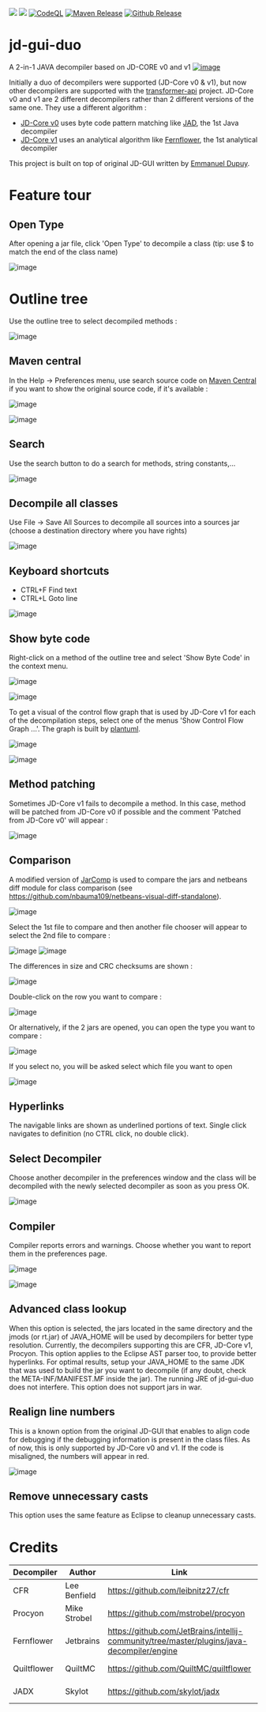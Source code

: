 [![](https://jitpack.io/v/nbauma109/jd-gui-duo.svg)](https://jitpack.io/#nbauma109/jd-gui-duo)
[![](https://jitci.com/gh/nbauma109/jd-gui-duo/svg)](https://jitci.com/gh/nbauma109/jd-gui-duo)
[![CodeQL](https://github.com/nbauma109/jd-gui-duo/actions/workflows/codeql-analysis.yml/badge.svg)](https://github.com/nbauma109/jd-gui-duo/actions/workflows/codeql-analysis.yml)
[![Maven Release](https://github.com/nbauma109/jd-gui-duo/actions/workflows/maven.yml/badge.svg)](https://github.com/nbauma109/jd-gui-duo/actions/workflows/maven.yml)
[![Github Release](https://github.com/nbauma109/jd-gui-duo/actions/workflows/release.yml/badge.svg)](https://github.com/nbauma109/jd-gui-duo/actions/workflows/release.yml)

# jd-gui-duo
A 2-in-1 JAVA decompiler based on JD-CORE v0 and v1 [![image](https://user-images.githubusercontent.com/9403560/156565769-51264b92-4850-46c1-ad33-a4211a4c89ec.png)](https://jitpack.io/com/github/nbauma109/jd-gui-duo/jd-gui-duo/master-SNAPSHOT/jd-gui-duo-master-SNAPSHOT.zip)

Initially a duo of decompilers were supported (JD-Core v0 & v1), but now other decompilers are supported with the [transformer-api](https://github.com/nbauma109/transformer-api) project.
JD-Core v0 and v1 are 2 different decompilers rather than 2 different versions of the same one. They use a different algorithm :
 - [JD-Core v0](https://github.com/nbauma109/jd-core-v0) uses byte code pattern matching like [JAD](http://www.kpdus.com/jad.html), the 1st Java decompiler
 - [JD-Core v1](https://github.com/nbauma109/jd-core) uses an analytical algorithm like [Fernflower](https://github.com/fesh0r/fernflower), the 1st analytical decompiler

This project is built on top of original JD-GUI written by [Emmanuel Dupuy](https://github.com/emmanue1).

# Feature tour

## Open Type

After opening a jar file, click 'Open Type' to decompile a class (tip: use $ to match the end of the class name)

![image](https://user-images.githubusercontent.com/9403560/169690563-32909189-d748-4978-a2c7-acc5da2cadf4.png)

# Outline tree

Use the outline tree to select decompiled methods :

![image](https://user-images.githubusercontent.com/9403560/169690314-24cc1cad-9beb-44c4-b9fe-e9bc909054e2.png)

## Maven central

In the Help -> Preferences menu, use search source code on [Maven Central](https://search.maven.org/) if you want to show the original source code, if it's available :

![image](https://user-images.githubusercontent.com/9403560/169690664-6a3e1a40-dda9-4f3f-9eac-515a24ae9e65.png)

![image](https://user-images.githubusercontent.com/9403560/169690709-3d191968-69bf-4323-acd2-387541012a5d.png)

## Search

Use the search button to do a search for methods, string constants,...

![image](https://user-images.githubusercontent.com/9403560/169690812-1cde4346-0d08-41d9-b321-280a81727a31.png)

## Decompile all classes

Use File -> Save All Sources to decompile all sources into a sources jar (choose a destination directory where you have rights)

![image](https://user-images.githubusercontent.com/9403560/169691065-a7a56b8c-5949-412f-a855-816eff1aca71.png)

## Keyboard shortcuts

 - CTRL+F Find text
 - CTRL+L Goto line

![image](https://user-images.githubusercontent.com/9403560/169691345-622a15dc-8ef8-4470-9ebb-1d5f86f126b2.png)

## Show byte code

Right-click on a method of the outline tree and select 'Show Byte Code' in the context menu.

![image](https://user-images.githubusercontent.com/9403560/169691669-8672828a-3cc0-4622-a083-4f36159b9463.png)

![image](https://user-images.githubusercontent.com/9403560/169691698-65e13ee6-5cde-41d5-b924-58f1a36abda7.png)

To get a visual of the control flow graph that is used by JD-Core v1 for each of the decompilation steps, select one of the menus 'Show Control Flow Graph ...'.
The graph is built by [plantuml](https://plantuml.com/).

![image](https://user-images.githubusercontent.com/9403560/169707683-bfbf0aed-78f1-4f70-91bb-0a4d98ed08ba.png)

![image](https://user-images.githubusercontent.com/9403560/169707573-9cc0d318-e6c3-47b0-8f37-eb70df1e0b3e.png)


## Method patching

Sometimes JD-Core v1 fails to decompile a method. In this case, method will be patched from JD-Core v0 if possible and the comment 'Patched from JD-Core v0' will appear :

![image](https://user-images.githubusercontent.com/9403560/169692097-4f96d304-4bac-4596-a3bf-076ae49b8670.png)


## Comparison

A modified version of [JarComp](https://activityworkshop.net/software/jarcomp/index.html) is used to compare the jars and netbeans diff module for class comparison (see https://github.com/nbauma109/netbeans-visual-diff-standalone).

![image](https://user-images.githubusercontent.com/9403560/169692577-1d14cacc-71b0-458c-ad5c-a8686ae2fb95.png)

Select the 1st file to compare and then another file chooser will appear to select the 2nd file to compare :

![image](https://user-images.githubusercontent.com/9403560/169710515-ca023077-9f5a-474c-a35b-918289be01c6.png)
![image](https://user-images.githubusercontent.com/9403560/169694196-0fa04413-9cf1-4255-8ad0-163776c42eec.png)

The differences in size and CRC checksums are shown :

![image](https://user-images.githubusercontent.com/9403560/169694899-a4f57fcf-95aa-4481-8351-99827d544625.png)

Double-click on the row you want to compare :

![image](https://user-images.githubusercontent.com/9403560/169694362-3c760435-6a4a-46c3-8944-941cea481033.png)

Or alternatively, if the 2 jars are opened, you can open the type you want to compare :

![image](https://user-images.githubusercontent.com/9403560/169694513-8e8ebf31-c0c9-4235-879d-94b2dc5799e8.png)

If you select no, you will be asked select which file you want to open

![image](https://user-images.githubusercontent.com/9403560/169694563-ac77422d-3a1b-416a-92ba-c916206bbfbd.png)

## Hyperlinks

The navigable links are shown as underlined portions of text. Single click navigates to definition (no CTRL click, no double click).

## Select Decompiler

Choose another decompiler in the preferences window and the class will be decompiled with the newly selected decompiler as soon as you press OK.

![image](https://user-images.githubusercontent.com/9403560/169696132-fe35d1b2-b0e3-48a3-9023-831d6fcf49fe.png)

## Compiler

Compiler reports errors and warnings. Choose whether you want to report them in the preferences page.

![image](https://user-images.githubusercontent.com/9403560/169695981-73198acd-7962-47ba-a540-23a872a6a862.png)

![image](https://user-images.githubusercontent.com/9403560/169695797-2a97058e-1768-42aa-8cd4-34cd1f2f2043.png)

## Advanced class lookup

When this option is selected, the jars located in the same directory and the jmods (or rt.jar) of JAVA_HOME will be used by decompilers for better type resolution.
Currently, the decompilers supporting this are CFR, JD-Core v1, Procyon.
This option applies to the Eclipse AST parser too, to provide better hyperlinks.
For optimal results, setup your JAVA_HOME to the same JDK that was used to build the jar you want to decompile (if any doubt, check the META-INF/MANIFEST.MF inside the jar).
The running JRE of jd-gui-duo does not interfere.
This option does not support jars in war.

## Realign line numbers

This is a known option from the original JD-GUI that enables to align code for debugging if the debugging information is present in the class files.
As of now, this is only supported by JD-Core v0 and v1.
If the code is misaligned, the numbers will appear in red.

![image](https://user-images.githubusercontent.com/9403560/169709845-e9da03fe-5fce-4014-aa4d-56c288f0d864.png)

## Remove unnecessary casts

This option uses the same feature as Eclipse to cleanup unnecessary casts.

# Credits

Decompiler|Author|Link|License
--- | --- | --- | ---
CFR|Lee Benfield|https://github.com/leibnitz27/cfr|MIT
Procyon|Mike Strobel|https://github.com/mstrobel/procyon|Apache v2
Fernflower|Jetbrains|https://github.com/JetBrains/intellij-community/tree/master/plugins/java-decompiler/engine|Apache v2
Quiltflower|QuiltMC|https://github.com/QuiltMC/quiltflower|Apache v2
JADX|Skylot|https://github.com/skylot/jadx|Apache v2
